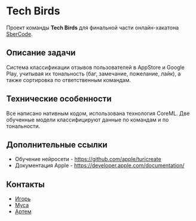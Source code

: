 # Tech Birds

Проект команды **Tech Birds** для финальной части онлайн-хакатона [SberCode](https://sbercode.tech/sberbank-online).

## Описание задачи

Cистема классификации отзывов пользователей в AppStore и Google Play, учитывая их тональность (баг, замечание, пожелание, лайк), а также сортировка по ответственным командам.

## Технические особенности

Все написано нативным кодом, использована технология CoreML. Две обученные модели классифицируют данные по командам и по тональности.

## Дополнительные ссылки

- Обучение нейросети - https://github.com/apple/turicreate
- Документация Apple - https://developer.apple.com/documentation/

## Контакты

- [Игорь](https://t.me/igoryasha973 )
- [Муса](https://t.me/musamuss)
- [Артем](https://t.me/bestK1ngArthur)

